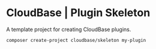 # CloudBase | Plugin Skeleton

A template project for creating CloudBase plugins.

```sh
composer create-project cloudbase/skeleton my-plugin
```